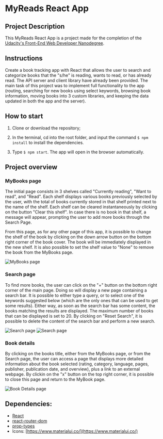 # MyReads React App

## Project Description

This MyReads React App is a project made for the completion of the [Udacity's Front-End Web Developer Nanodegree](https://www.udacity.com/course/front-end-web-developer-nanodegree--nd001?v=fe1).

## Instructions

Create a book tracking app with React that allows the user to search and categorize books that the "s/he" is reading, wants to read, or has already read. The API server and client library have already been provided. The main task of this project was to implement full functionality to the app (routing, searching for new books using select keywords, browsing book information, moving books into 3 custom libraries, and keeping the data updated in both the app and the server).

## How to start

1. Clone or download the repository;

2. In the terminal, cd into the root folder, and input the command `$ npm install` to install the dependencies.

3. Type `$ npm start`. The app will open in the browser automatically.

## Project overview

### MyBooks page

The initial page consists in 3 shelves called "Currently reading", "Want to read", and "Read". Each shelf displays various books previously selected by the user, with the total of books currently stored in that shelf printed next to the name of the shelf. Each shelf can be cleared instantaneously by clicking on the button "Clear this shelf". In case there is no book in that shelf, a message will appear, prompting the user to add more books through the Search Page.

From this page, as for any other page of this app, it is possible to change the shelf of the book by clicking on the down arrow button on the bottom right corner of the book cover. The book will be immediately displayed in the new shelf. It is also possible to set the shelf value to "None" to remove the book from the MyBooks page.

![MyBooks page](screenshots/My_Books.jpg)

### Search page

To find more books, the user can click on the "+" button on the bottom right corner of the main page. Doing so will display a new page containing a search bar. It is possible to either type a query, or to select one of the keywords suggested below (which are the only ones that can be used to get some results). Either way, as soon as the search bar has some content, the books matching the results are displayed. The maximum number of books that can be displayed is set to 20. By clicking on "Reset Search", it is possible to delete the content of the search bar and perform a new search.

![Search page](screenshots/Search_Page_1.jpg)
![Search page](screenshots/Search_Page_2.jpg)

### Book details

By clicking on the books title, either from the MyBooks page, or from the Search page, the user can access a page that displays more detailed information about the book selected (rating, category, language, pages, publisher, publication date, and overview), plus a link to an external webpage. By clickin on the "x" button on the top right corner, it is possible to close this page and return to the MyBook page.

![Book Details page](screenshots/Book_Details.jpg)

## Dependencies:

- [React](https://reactjs.org/)
- [react-router-dom](https://github.com/ReactTraining/react-router/tree/master/packages/react-router-dom)
- [prop-types](https://www.npmjs.com/package/prop-types)
- Icons: [https://www.materialui.co/](https://www.materialui.co/)
